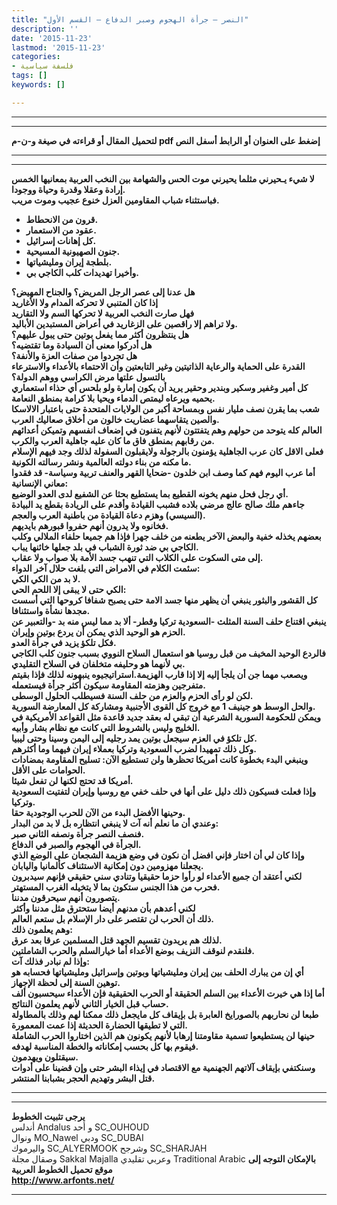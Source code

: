 ```yaml
---
title: "النصر – جرأة الهجوم وصبر الدفاع – القسم الأول"
description: ''
date: '2015-11-23'
lastmod: '2015-11-23'
categories:
- فلسفة سياسية
tags: []
keywords: []

---
```

---

---

**لتحميل المقال أو قراءته في صيغة و-ن-م pdf إضغط على العنوان أو الرابط أسفل النص**

---



---

**لا شيء يـحيرني مثلما يحيرني موت الحس والشهامة بين النخب العربية بمعانيها الخمس إرادة وعقلا وقدرة وحياة ووجودا.  
فباستثناء شباب المقاومين العزل خنوع عجيب وموت مريب.**

* **قرون من الانحطاط.**
* **عقود من الاستعمار.**
* **كل إهانات إسرائيل.**
* **جنون الصهيونية المسيحية.**
* **بلطجة إيران ومليشياتها.**
* **وأخيرا تهديدات كلب الكاجي بي.**

**هل عدنا إلى عصر الرجل المريض؟ والجناح المهيض؟  
إذا كان المتنبي لا تحركه المدام ولا الأغاريد  
فهل صارت النخب العربية لا تحركها السم ولا التقاريد  
ولا تراهم إلا راقصين على الزغاريد في أعراض المستبدين الأباليد.  
هل ينتظرون أكثر مما يفعل بوتين حتى يبول عليهم؟  
هل أدركوا معنى أن السيادة وما تقتضيه؟  
هل تجردوا من صفات العزة والأنفة؟  
القدرة على الحماية والرعاية الذاتيتين وغير التابعتين وأن الاحتماء بالأعداء والاسترعاء بالتسول علتها مرض الكراسي ووهم الدولة؟  
كل أمير وغفير وسكير وبندير وحقير يريد أن يكون إمارة ولو بلحس أي حذاء استعماري يحميه ويرعاه ليمتص الدماء ويحيا بلا كرامة بمنطق النعامة.  
شعب بما يقرن نصف مليار نفس وبمساحة أكبر من الولايات المتحدة حتى باعتبار الالاسكا والصين يتقاسهما عضاريت خالون من أخلاق صعاليك العرب.  
العالم كله يتوحد من حولهم وهم يتفتتون لأنهم يتفنون في إضعاف انفسهم وتميكن أعدائهم من رقابهم بمنطق فاق ما كان عليه جاهلية العرب والكرب.  
فعلى الاقل كان عرب الجاهلية يؤمنون بالرجولة ولايقبلون السفولة لذلك وجد فيهم الإسلام ما مكنه من بناء دولته العالمية ونشر رسالته الكونية.  
أما عرب اليوم فهم كما وصف ابن خلدون -ضحايا القهر والعنف تربية وسياسة- قد فقدوا معاني الإنسانية:  
أي رجل فحل منهم يخونه القطيع بما يستطيع بحثا عن الشفيع لدى العدو الوضيع.  
جاءهم ملك صالح عالج مرضي بلاده فشبب القيادة وأقدم على الريادة بقطع يد البيادة (السيسي) وهزم دعاة القيادة من باطنية العرب والعجم.  
فخانوه ولا يدرون أنهم حفروا قبورهم بايديهم.  
بعضهم يخذله خفية والبعض الآخر يطعنه من خلف جهرا فإذا هم جميعا حلفاء الملالي وكلب الكاجي بي ضد ثورة الشباب في بلد جعلها خائنها يباب.  
إلى متى السكوت على الكلاب التي تنهب جسد الأمة بلا صواب ولا عقاب.  
سئمت الكلام في الامراض التي بلغت حلال آخر الدواء:  
لا بد من الكي الكي.  
الكي حتى لا يبقى إلا اللحم الحي:  
كل القشور والبثور ينبغي أن يظهر منها جسد الامة حتى يصبح شفافا كروحها التي أسست مجدها نشأة واستئنافا.  
ينبغي اقتناع حلف السنة المثلث -السعودية تركيا وقطر- ألا بد مما ليس منه بد -والتعبير عن الحزم هو الوحيد الذي يمكن أن يردع بوتين وإيران.  
فكل تلكؤ يزيد في جرأة العدو.  
فالردع الوحيد المخيف من قبل روسيا هو استعمال السلاح النووي بسبب جنون كلب الكاجي بي لأنهما هو وحليفه متخلفان في السلاح التقليدي.  
ويصعب مهما جن أن يلجأ إليه إلا إذا قارب الهزيمة.استراتيجيوه ينبهونه لذلك فإذا بقيتم متفرجين وهزمته المقاومة سيكون أكثر جرأة فيستعمله.  
لكن لو رأى الحزم والعزم من حلف السنة فسيطلب الحلول الوسطى.  
والحل الوسط هو جينيف 1 مع خروج كل القوى الأجنبية ومشاركة كل المعارضة السورية.  
ويمكن للحكومة السورية الشرعية أن تبقي له بعقد جديد قاعدة مثل القواعد الأمريكية في الخليج وليس بالشروط التي كانت مع نظام بشار وأبيه.  
كل تلكؤ في العزم سيجعل بوتين يمد رجليه إلى اليمن وسينا وحتى ليبيا.  
وكل ذلك تمهيدا لضرب السعودية وتركيا بعملاء إيران فيهما وما أكثرهم.  
وينبغي البدء بخطوة كانت أمريكا تحظرها ولن تستطيع الآن: تسليح المقاومة بمضادات الحوامات على الأقل.  
أمريكا قد تحتج لكنها لن تفعل شيئا.  
وإذا فعلت فسيكون ذلك دليل على أنها في حلف خفي مع روسيا وإيران لتفتيت السعودية وتركيا.  
وحينها الأفضل البدء من الآن للحرب الوجودية حقا.  
وعندي أن ما نعلم أنه آت لا ينبغي انتظاره بل لا بد من البدار:  
فنصف النصر جرأة ونصفه الثاني صبر.  
الجرأة في الهجوم والصبر في الدفاع.  
وإذا كان لي أن اختار فإني افضل أن نكون في وضع هزيمة الشجعان على الوضع الذي يجعلنا مهزومين دون إمكانية الاستئناف كألمانيا واليابان.  
لكني أعتقد أن جميع الأعداء لو رأوا حزما حقيقيا وتنادي سني حقيقي فإنهم سيدبرون فحرب من هذا الجنس ستكون بما لا يتخيله الغرب المستهتر.  
يتصورون أنهم سيحرقون مدننا.  
لكني أعدهم بأن مدنهم أيضا ستحترق مثل مدننا وأكثر  
ذلك أن الحرب لن تقتصر على دار الإسلام بل ستعم العالم.  
وهم يعلمون ذلك:  
لذلك هم يريدون تقسيم الجهد قتل المسلمين عرقا بعد عرق.  
فلنقدم لنوقف النزيف بوضع الأعداء أما خيارالسلم والحرب الشاملتين.  
وإذا لم نبادر فذلك آت:  
أي إن من يبارك الحلف بين إيران ومليشياتها وبوتين وإسرائيل ومليشياتها فحسابه هو توهين السنة إلى لحظة الإجهاز.  
أما إذا هي خيرت الأعداء بين السلم الحقيقة أو الحرب الحقيقية فإن الأعداء سيحسبون ألف حساب قبل الخيار الثاني لأنهم يعلمون النتائج.  
طبعا لن نحاربهم بالصورايخ العابرة بل بإيقاف كل مايجعل ذلك ممكنا لهم وذلك بالمطاولة التي لا تطيقها الحضارة الحديثة إذا عمت المعمورة.  
حينها لن يستطيعوا تسمية مقاومتنا إرهابا لأنهم يكونون هم الذين اختاروا الحرب الشاملة فيقوم بها كل بحسب إمكاناته والخطة المناسبة لهدفه.  
سيقتلون ويهدمون.  
وسنكتفي بإيقاف آلاتهم الجهنمية مع الاقتصاد في إيذاء البشر حتى وإن قضينا على أدوات قتل البشر وتهديم الحجر بشبابنا المنتشر.**

---

---

**يرجى تثبيت الخطوط**   
 أندلس Andalus  و أحد SC\_OUHOUD  
 ونوال MO\_Nawel  ودبي SC\_DUBAI   
 واليرموك SC\_ALYERMOOK  وشرجح SC\_SHARJAH   
 وصقال مجلة Sakkal Majalla وعربي تقليدي Traditional Arabic  **بالإمكان التوجه إلى موقع تحميل الخطوط العربية  
 http://www.arfonts.net/**

---

###
